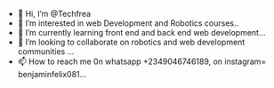 - 👋 Hi, I’m @Techfrea
- 👀 I’m interested in web Development and Robotics courses..
- 🌱 I’m currently learning front end and back end web development...
- 💞️ I’m looking to collaborate on robotics and web development communities ...
- 📫 How to reach me 0n whatsapp +2349046746189, on instagram= benjaminfelix081...

<!---
Techfrea/Techfrea is a ✨ special ✨ repository because its `README.md` (this file) appears on your GitHub profile.
You can click the Preview link to take a look at your changes.
--->
